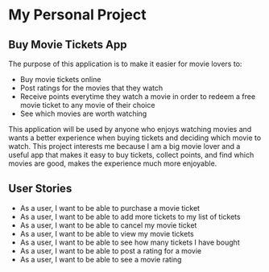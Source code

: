 # My Personal Project

## Buy Movie Tickets App

The purpose of this application is to make it easier for 
movie lovers to:

- Buy movie tickets online 
- Post ratings for the movies that they watch 
- Receive points everytime they watch a movie in order to
redeem a free movie ticket to any movie of their choice
- See which movies are worth watching

This application will be used by anyone who enjoys watching
movies and wants a better experience when buying tickets
and deciding which movie to watch. This project interests me
because I am a big movie lover and a useful app that makes it
easy to buy tickets, collect points, and find which movies
are good, makes the experience much more enjoyable.


## User Stories
- As a user, I want to be able to purchase a movie ticket
- As a user, I want to be able to add more tickets to my list of tickets
- As a user, I want to be able to cancel my movie ticket
- As a user, I want to be able to view my movie tickets
- As a user, I want to be able to see how many tickets I have bought
- As a user, I want to be able to post a rating for a movie
- As a user, I want to be able to see a movie rating
